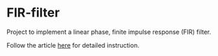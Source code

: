 # FIR-filter

Project to implement a linear phase, finite impulse response (FIR) filter.

Follow the article [here](https://technogeek310.wordpress.com/2017/09/29/fir-filter/) for detailed instruction.
